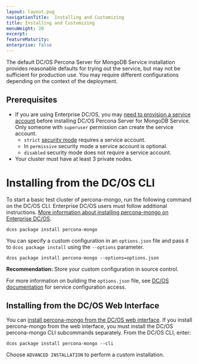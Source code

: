 ```yaml
---
layout: layout.pug
navigationTitle:  Installing and Customizing
title: Installing and Customizing
menuWeight: 20
excerpt:
featureMaturity:
enterprise: false
---
```


The default DC/OS Percona Server for MongoDB Service installation provides reasonable defaults for trying out the service, but may not be sufficient for production use. You may require different configurations depending on the context of the deployment.

## Prerequisites

- If you are using Enterprise DC/OS, you may [need to provision a service account](https://docs.mesosphere.com/latest/security/service-auth/custom-service-auth/) before installing DC/OS Percona Server for MongoDB Service. Only someone with `superuser` permission can create the service account.
  - `strict` [security mode](https://docs.mesosphere.com/latest/administration/installing/custom/configuration-parameters/#security) requires a service account.
  - In `permissive` security mode a service account is optional.
  - `disabled` security mode does not require a service account.
- Your cluster must have at least 3 private nodes.

# Installing from the DC/OS CLI

To start a basic test cluster of percona-mongo, run the following command on the DC/OS CLI. Enterprise DC/OS users must follow additional instructions. [More information about installing percona-mongo on Enterprise DC/OS](https://docs.mesosphere.com/latest/security/service-auth/custom-service-auth/).

```shell
dcos package install percona-mongo
```

You can specify a custom configuration in an `options.json` file and pass it to `dcos package install` using the `--options` parameter.

```shell
dcos package install percona-mongo --options=options.json
```

**Recommendation:** Store your custom configuration in source control.

For more information on building the `options.json` file, see [DC/OS documentation](https://docs.mesosphere.com/latest/usage/managing-services/config-universe-service/) for service configuration access.

## Installing from the DC/OS Web Interface

You can [install percona-mongo from the DC/OS web interface](https://docs.mesosphere.com/latest/usage/managing-services/install/). If you install percona-mongo from the web interface, you must install the DC/OS percona-mongo CLI subcommands separately. From the DC/OS CLI, enter:

```shell
dcos package install percona-mongo --cli
```

Choose `ADVANCED INSTALLATION` to perform a custom installation.
